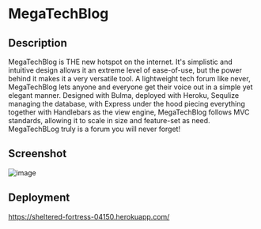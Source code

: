 # MegaTechBlog
## Description
  MegaTechBlog is THE new hotspot on the internet. It's simplistic and intuitive design allows it an extreme level of ease-of-use, but the power behind it makes it a very versatile tool. A lightweight tech forum like never, MegaTechBlog lets anyone and everyone get their voice out in a simple yet elegant manner. Designed with Bulma, deployed with Heroku, Sequlize managing the database, with Express under the hood piecing everything together with Handlebars as the view engine, MegaTechBlog follows MVC standards, allowing it to scale in size and feature-set as need. MegaTechBLog truly is a forum you will never forget!  

## Screenshot
![image](https://user-images.githubusercontent.com/13123028/177022598-b9faffc0-6fa0-44e7-b5f2-de6cf9ad7c32.png)

## Deployment
https://sheltered-fortress-04150.herokuapp.com/
